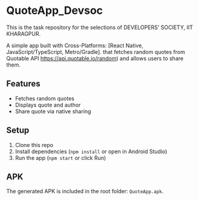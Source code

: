 # QuoteApp_Devsoc
This is the task repository for the selections of DEVELOPERS' SOCIETY, IIT KHARAGPUR.

A simple app built with Cross-Platforms: [React Native, JavaScript/TypeScript, Metro/Gradle]. that fetches random quotes from Quotable API https://api.quotable.io/random) and allows users to share them.

## Features
- Fetches random quotes
- Displays quote and author
- Share quote via native sharing

## Setup
1. Clone this repo
2. Install dependencies (`npm install` or open in Android Studio)
3. Run the app (`npm start` or click Run)

## APK
The generated APK is included in the root folder: `QuoteApp.apk`.
